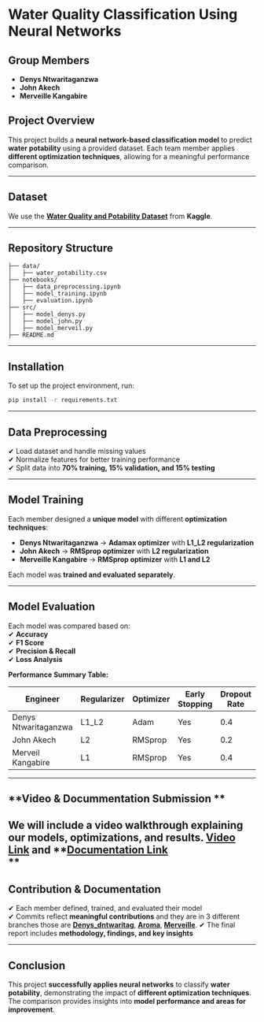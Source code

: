 # **Water Quality Classification Using Neural Networks**  

## **Group Members**  
- **Denys Ntwaritaganzwa**  
- **John Akech**  
- **Merveille Kangabire**  

## **Project Overview**  
This project builds a **neural network-based classification model** to predict **water potability** using a provided dataset. Each team member applies **different optimization techniques**, allowing for a meaningful performance comparison.  

---

## **Dataset**  
We use the **[Water Quality and Potability Dataset](https://drive.google.com/file/d/1VXHjV4Hi7d__I9v2KYudh32OVud3aEvm/view)** from **Kaggle**.  

---

## **Repository Structure**  
```
├── data/
│   ├── water_potability.csv
├── notebooks/
│   ├── data_preprocessing.ipynb
│   ├── model_training.ipynb
│   ├── evaluation.ipynb
├── src/
│   ├── model_denys.py
│   ├── model_john.py
│   ├── model_merveil.py
├── README.md
```
---

## **Installation**  
To set up the project environment, run:  
```bash
pip install -r requirements.txt
```
---

## **Data Preprocessing**  
✔ Load dataset and handle missing values  
✔ Normalize features for better training performance  
✔ Split data into **70% training, 15% validation, and 15% testing**  

---

## **Model Training**  
Each member designed a **unique model** with different **optimization techniques**:  

- **Denys Ntwaritaganzwa** → **Adamax optimizer** with **L1_L2 regularization**  
- **John Akech** → **RMSprop optimizer** with **L2 regularization**  
- **Merveille Kangabire** → **RMSprop optimizer** with **L1 and L2**  

Each model was **trained and evaluated separately**.  

---

## **Model Evaluation**  
Each model was compared based on:  
✔ **Accuracy**  
✔ **F1 Score**  
✔ **Precision & Recall**  
✔ **Loss Analysis**  

**Performance Summary Table:**  

| Engineer             | Regularizer    | Optimizer         | Early Stopping | Dropout Rate | Accuracy | F1 Score | Recall | Precision |
|----------------------|--------------- |-------------------|----------------|--------------|----------|----------|--------|-------------|
| Denys Ntwaritaganzwa | L1_L2          | Adam              | Yes            | 0.4          | 68.9%    | 0.471    | 0.368  | 0.654       |
| John Akech           | L2             | RMSprop           | Yes            | 0.2          | X.XX%    | X.XX     | X.XX   | X.XX        |
| Merveil Kangabire    | L1             | RMSprop           | Yes            | 0.4          | 86.7%    | 0.85     | 0.78   | 0.92        |

---

## **Video & Docummentation Submission **  
We will include a **video walkthrough** explaining our models, optimizations, and results. **[Video Link](https://docs.google.com/document/d/1Uhbf4agxt9FgbT0OUXpSVcmpcSAuEm-oN4OuwbgGF0I/edit?usp=sharing)** and **[Documentation Link](https://docs.google.com/document/d/1Uhbf4agxt9FgbT0OUXpSVcmpcSAuEm-oN4OuwbgGF0I/edit?usp=sharing)  
**
---

## **Contribution & Documentation**  
✔ Each member defined, trained, and evaluated their model  
✔ Commits reflect **meaningful contributions**  and they are in 3 different branches those are **[Denys_dntwaritag](https://github.com/MKangabire/Water_potability/blob/Denys_dntwaritag/Denys_Ntwaritaganzwa's_formative_II.ipynb)**, **[Aroma](https://github.com/MKangabire/Water_potability/blob/AROMA/Water_Quality_Classification_Model_Using_Neural_Networks.ipynb)**, **[Merveille](https://github.com/MKangabire/Water_potability/blob/Merveille/water_potability_.ipynb)**. 
✔ The final report includes **methodology, findings, and key insights**  

---

## **Conclusion**  
This project **successfully applies neural networks** to classify **water potability**, demonstrating the impact of **different optimization techniques**. The comparison provides insights into **model performance and areas for improvement**. 

